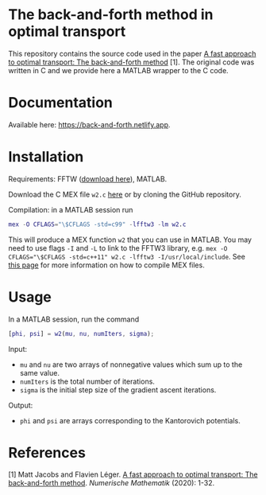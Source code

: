 

# The back-and-forth method in optimal transport

This repository contains the source code used in the paper [A fast approach to optimal transport: The back-and-forth method](https://arxiv.org/pdf/1905.12154.pdf) [1]. The original code was written in C and we provide here a MATLAB wrapper to the C code.



# Documentation
Available here: <https://back-and-forth.netlify.app>.



# Installation

Requirements: FFTW ([download here](http://www.fftw.org/)), MATLAB.

Download the C MEX file `w2.c` [here](https://raw.githubusercontent.com/Math-Jacobs/bfm/main/w2.c) or by cloning the GitHub repository.

Compilation: in a MATLAB session run
```matlab
mex -O CFLAGS="\$CFLAGS -std=c99" -lfftw3 -lm w2.c 
```
This will produce a MEX function `w2` that you can use in MATLAB. You may need to use flags `-I` and `-L` to link to the FFTW3 library, e.g. `mex -O CFLAGS="\$CFLAGS -std=c++11" w2.c -lfftw3 -I/usr/local/include`. See [this page](https://www.mathworks.com/help/matlab/matlab_external/build-an-executable-mex-file.html) for more information on how to compile MEX files. 



# Usage

In a MATLAB session, run the command
```matlab
[phi, psi] = w2(mu, nu, numIters, sigma);
```

Input:

* `mu` and `nu` are two arrays of nonnegative values which sum up to the same value.
* `numIters` is the total number of iterations.
* `sigma` is the initial step size of the gradient ascent iterations.

Output:

* `phi` and `psi` are arrays corresponding to the Kantorovich potentials. 





# References


[1] Matt Jacobs and Flavien Léger. [A fast approach to optimal transport: The back-and-forth method](https://arxiv.org/pdf/1905.12154.pdf). *Numerische Mathematik* (2020): 1-32.




